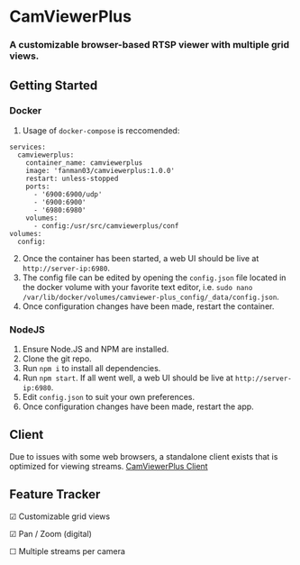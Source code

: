 # CamViewerPlus

### A customizable browser-based RTSP viewer with multiple grid views.

## Getting Started
### Docker
1. Usage of `docker-compose` is reccomended:
```version: '3'
services:
  camviewerplus:
    container_name: camviewerplus
    image: 'fanman03/camviewerplus:1.0.0'
    restart: unless-stopped
    ports:
      - '6900:6900/udp'
      - '6900:6900'
      - '6980:6980'
    volumes:
      - config:/usr/src/camviewerplus/conf
volumes:
  config:
```
2. Once the container has been started, a web UI should be live at `http://server-ip:6980`.
3. The config file can be edited by opening the `config.json` file located in the docker volume with your favorite text editor, i.e. `sudo nano /var/lib/docker/volumes/camviewer-plus_config/_data/config.json`.
4. Once configuration changes have been made, restart the container.
### NodeJS
1. Ensure Node.JS and NPM are installed.
2. Clone the git repo.
3. Run `npm i` to install all dependencies.
4. Run `npm start`. If all went well, a web UI should be live at `http://server-ip:6980`.
5. Edit `config.json` to suit your own preferences.
4. Once configuration changes have been made, restart the app.

## Client
Due to issues with some web browsers, a standalone client exists that is optimized for viewing streams.
[CamViewerPlus Client](https://github.com/Fanman03/CamViewerPlus-Client/)

## Feature Tracker
☑ Customizable grid views

☑ Pan / Zoom (digital)

☐ Multiple streams per camera
